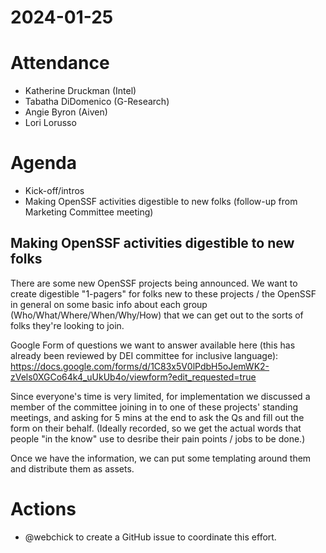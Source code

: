 # 2024-01-25

# Attendance
* Katherine Druckman (Intel)
* Tabatha DiDomenico (G-Research)
* Angie Byron (Aiven)
* Lori Lorusso

# Agenda
* Kick-off/intros
* Making OpenSSF activities digestible to new folks (follow-up from Marketing Committee meeting)

## Making OpenSSF activities digestible to new folks
There are some new OpenSSF projects being announced. We want to create digestible "1-pagers" for folks new to these projects / the OpenSSF in general on some basic info about each group (Who/What/Where/When/Why/How) that we can get out to the sorts of folks they're looking to join.

Google Form of questions we want to answer available here (this has already been reviewed by DEI committee for inclusive language): https://docs.google.com/forms/d/1C83x5V0lPdbH5oJemWK2-zVels0XGCo64k4_uUkUb4o/viewform?edit_requested=true

Since everyone's time is very limited, for implementation we discussed a member of the committee joining in to one of these projects' standing meetings, and asking for 5 mins at the end to ask the Qs and fill out the form on their behalf. (Ideally recorded, so we get the actual words that people "in the know" use to desribe their pain points / jobs to be done.)

Once we have the information, we can put some templating around them and distribute them as assets.

# Actions
* @webchick to create a GitHub issue to coordinate this effort.
